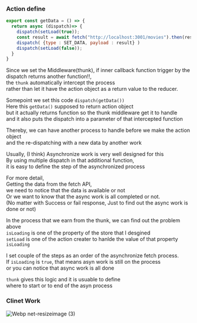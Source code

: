 
### Action define 
```js
export const getData = () => {
  return async (dispatch)=> {
    dispatch(setLoad(true)); 
    const result = await fetch("http://localhost:3001/movies").then(res => res.json())
    dispatch( {type : SET_DATA, payload : result} ) 
    dispatch(setLoad(false));
  }
}
```
Since we set the Middleware(thunk), 
if inner callback function trigger by the dispatch returns another function!!,      
the `thunk` automatically intercept the process      
rather than let it have the action object as a return value to the reducer.    

Somepoint we set this code `dispatch(getData())`     
Here this `getData()`  supposed to return action object         
but it actually returns function so the thunk middleware get it to handle    
and it also puts the dispatch into a parameter of that intercepted function    

Thereby, we can have another process to handle before we make the action object  
and the re-dispatching with a new data by another work   

Usually, (I think) Asynchronize work is very well designed for this     
By using multiple dispatch in that additional function,  
it is easy to define the step of the asynchronized process      

For more detail,   
Getting the data from the fetch API,   
we need to notice that the data is available or not    
Or we want to know that the async work is all completed or not.    
(No matter with Success or fail response, Just to find out the async work is done or not)    

In the process that we earn from the thunk, we can find out the problem above  
`isLoading` is one of the property of the store that I desgined     
`setLoad` is one of the action creater to hanlde the value of that property `isLoading`   

I set couple of the steps as an order of the asynchronize fetch process.  
If `isLoading` is `true`, that means asyn work is still on the process     
or you can notice that async work is all done    

`thunk` gives this logic and it is usuable to define     
where to start or to end of the asyn process  
 
 ### Clinet Work 
![Webp net-resizeimage (3)](https://user-images.githubusercontent.com/78589751/133925477-5b83d48f-7cb6-4c0c-8f3a-3686c36f1f18.gif)
